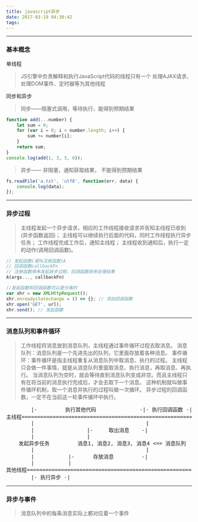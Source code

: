 ```yaml
---
title: javascript异步
date: 2017-03-19 04:30:42
tags:
---
```


---
### 基本概念
单线程
> JS引擎中负责解释和执行JavaScript代码的线程只有一个
> 处理AJAX请求、处理DOM事件、定时器等为其他线程

同步和异步
> 同步——阻塞式调用，等待执行，能得到预期结果

```javascript
function add(...number) {
    let sum = 0;
    for (var i = 0; i < number.length; i++) {
        sum += number[i];
    }
    return sum;
}
console.log(add(1, 3, 5, 6));
```
> 异步—— 非阻塞，通知获取结果， 不能得到预期结果

```javascript
fs.readFile('a.txt', 'utf8', function(err, data) {
    console.log(data);
});
```
---
### 异步过程
> 主线程发起一个异步请求，相应的工作线程接收请求并告知主线程已收到(异步函数返回)；
> 主线程可以继续执行后面的代码，同时工作线程执行异步任务；
> 工作线程完成工作后，通知主线程；
> 主线程收到通知后，执行一定的动作(调用回调函数)。

```javascript
// 发起函数(或叫注册函数)A
// 回调函数callbackFn
// 注册函数用来发起异步过程，回调函数用来处理结果
A(args..., callbackFn)

//发起函数和回调函数可以是分离的
var xhr = new XMLHttpRequest();
xhr.onreadystatechange = () => {}; // 添加回调函数
xhr.open('GET', url);
xhr.send(); // 发起函数
```
---
### 消息队列和事件循环
> 工作线程将消息放到消息队列，主线程通过事件循环过程去取消息。
> 消息队列：消息队列是一个先进先出的队列，它里面存放着各种消息。
> 事件循环：事件循环是指主线程重复从消息队列中取消息、执行的过程。
> 主线程只会做一件事情，就是从消息队列里面取消息、执行消息，再取消息、再执行。
> 当消息队列为空时，就会等待直到消息队列变成非空。而且主线程只有在将当前的消息执行完成后，才会去取下一个消息。
> 这种机制就叫做事件循环机制，取一个消息并执行的过程叫做一次循环。
> 异步过程的回调函数，一定不在当前这一轮事件循环中执行。

<pre>
        |-         执行其他代码              -|- 执行回调函数 -|
主线程=============================================================>
        |                                    |
        |                 |-     取出消息    -|
        |                 |   
    发起异步任务         消息1, 消息2, 消息3, 消息4 <== 消息队列
        |                                    |
        |           |-      存放消息         -|
        |           |
其他线程=============================================================>
        |- 执行异步 -|
</pre>
---
### 异步与事件
> 消息队列中的每条消息实际上都对应着一个事件
